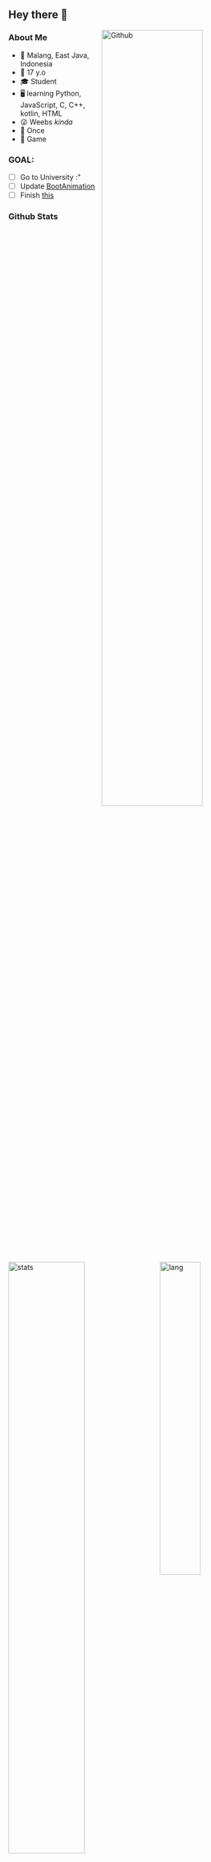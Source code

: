 ## Hey there 👋
<a href="https://gist.githubusercontent.com/keselekpermen69/71d86f264156542154912216b0ebd234/raw/8bd67b5cc1f2552e6a7c5c235e87c5f8537e6cec/sana_doubleexposure.png" ><img src="https://telegra.ph/file/a0020d4c7dc25b73690ee.jpg" alt="Github" align="right" width="63%"/></a>

### About Me
- 📍 Malang, East Java, Indonesia
- 🎂 17 y.o
- 🎓 Student
- 🖥 learning Python, JavaScript, C, C++, kotlin, HTML
- 😜 Weebs *kinda*
- 🍭 Once
- 💜 Game

### GOAL:
- [ ] Go to University :"
- [ ] Update [BootAnimation](https://github.com/Sana-Project/TWICE_Bootanimation)
- [ ] Finish [this](https://github.com/keselekpermen69/UserButt/issues/12)

### Github Stats
<p>
  <img width="55%" alt="stats" src="https://github-readme-stats.vercel.app/api?username=keselekpermen69&count_private=true&show_icons=true&hide_border=true&count_private=true">
  <img width="40%" align="right" alt="lang" src="https://github-readme-stats.vercel.app/api/top-langs/?username=keselekpermen69&layout=compact&hide_border=true" />
</p>
